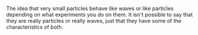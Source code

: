 The idea that very small particles behave like waves or like particles
depending on what experiments you do on them. It isn't possible to say
that they are really particles or really waves, just that they have some
of the characteristics of both.
